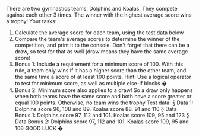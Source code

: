 There are two gymnastics teams, Dolphins and Koalas. They compete against each
other 3 times. The winner with the highest average score wins a trophy!
Your tasks:
1. Calculate the average score for each team, using the test data below
2. Compare the team's average scores to determine the winner of the competition,
and print it to the console. Don't forget that there can be a draw, so test for that
as well (draw means they have the same average score)
3. Bonus 1: Include a requirement for a minimum score of 100. With this rule, a
team only wins if it has a higher score than the other team, and the same time a
score of at least 100 points. Hint: Use a logical operator to test for minimum
score, as well as multiple else-if blocks �
4. Bonus 2: Minimum score also applies to a draw! So a draw only happens when
both teams have the same score and both have a score greater or equal 100
points. Otherwise, no team wins the trophy
Test data:
§ Data 1: Dolphins score 96, 108 and 89. Koalas score 88, 91 and 110
§ Data Bonus 1: Dolphins score 97, 112 and 101. Koalas score 109, 95 and 123
§ Data Bonus 2: Dolphins score 97, 112 and 101. Koalas score 109, 95 and 106
GOOD LUCK �